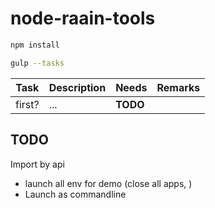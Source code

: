 # node-raain-tools


```bash 
npm install
```

```bash 
gulp --tasks
```


| Task | Description | Needs | Remarks |
| ------ | ------ | ----------- | ----------- |
| first? | ...  | **TODO** |  |


## TODO

Import by api

- launch all env for demo (close all apps, )
- Launch as commandline
